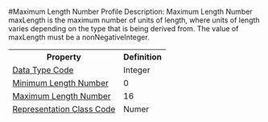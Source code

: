 #Maximum Length Number Profile
Description: Maximum Length Number maxLength is the maximum number of units of length, where units of length varies depending on the type that is being derived from. The value of maxLength must be a nonNegativeInteger.<table><thead><tr><th scope='col'>Property</th><th scope='col'>Definition</th></tr><tr><td><a href='DataTypeCode.md'>Data Type Code</a></td><td>Integer</td></tr><tr><td><a href='MinimumLengthNumber.md'>Minimum Length Number</a></td><td>0</td></tr><tr><td><a href='MaximumLengthNumber.md'>Maximum Length Number</a></td><td>16</td></tr><tr><td><a href='RepresentationClass.md'>Representation Class Code</a></td><td>Numer</td></tr></table>
